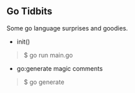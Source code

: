 Go Tidbits
----------

Some go language surprises and goodies.

  * init()

> $ go run main.go

  * go:generate magic comments

> $ go generate

